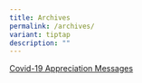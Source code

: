 ```yaml
---
title: Archives
permalink: /archives/
variant: tiptap
description: ""
---
```

<p><a href="/our-stories/Covid-19-Appreciation-Messages/" rel="noopener noreferrer nofollow" target="_blank">Covid-19 Appreciation Messages</a>
</p>